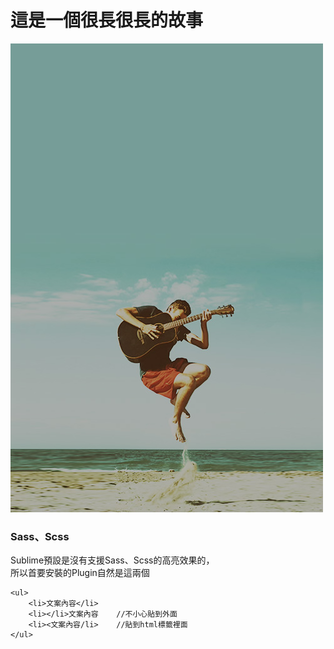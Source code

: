 這是一個很長很長的故事
===============

<a href="http://event.kkbox.com/user/stories/168216244" target="_blank">![](https://github.com/KKBOX-design-sharing/intro/blob/master/emotion_4.jpg)</a> 






### Sass、Scss

Sublime預設是沒有支援Sass、Scss的高亮效果的，  
所以首要安裝的Plugin自然是這兩個


```
<ul>
	<li>文案內容</li>
	<li></li>文案內容    //不小心貼到外面
	<li><文案內容/li>    //貼到html標籤裡面
</ul>
```
